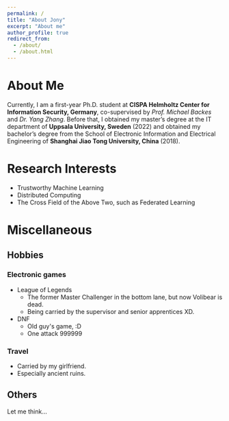```yaml
---
permalink: /
title: "About Jony"
excerpt: "About me"
author_profile: true
redirect_from: 
  - /about/
  - /about.html
---
```

# About Me
Currently, I am a first-year Ph.D. student at **CISPA Helmholtz Center for Information Security, Germany**, co-supervised by *Prof. Michael Backes* and *Dr. Yang Zhang*. Before that, I obtained my master’s degree at the IT department of **Uppsala University, Sweden** (2022) and obtained my bachelor’s degree from the School of Electronic Information and Electrical Engineering of **Shanghai Jiao Tong University, China** (2018).

# Research Interests
* Trustworthy Machine Learning
* Distributed Computing
* The Cross Field of the Above Two, such as Federated Learning

# Miscellaneous

## Hobbies
### Electronic games
* League of Legends
  * The former Master Challenger in the bottom lane, but now Volibear is dead.
  * Being carried by the supervisor and senior apprentices XD.
* DNF 
  * Old guy's game, :D
  * One attack 999999
### Travel
* Carried by my girlfriend.
* Especially ancient ruins.

## Others
Let me think...

